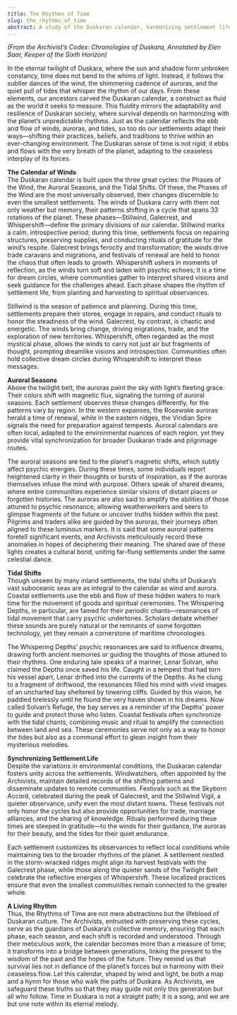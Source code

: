 ```yaml
---
title: The Rhythms of Time
slug: the_rhythms_of_time
abstract: A study of the Duskaran calendar, harmonizing settlement life with the planet’s natural cycles.
---
```


*(From the Archivist’s Codex: Chronologies of Duskara, Annotated by Elen Saar, Keeper of the Sixth Horizon)*  

In the eternal twilight of Duskara, where the sun and shadow form unbroken constancy, time does not bend to the whims of light. Instead, it follows the subtler dances of the wind, the shimmering cadence of auroras, and the quiet pull of tides that whisper the rhythm of our days. From these elements, our ancestors carved the Duskaran calendar, a construct as fluid as the world it seeks to measure. This fluidity mirrors the adaptability and resilience of Duskaran society, where survival depends on harmonizing with the planet’s unpredictable rhythms. Just as the calendar reflects the ebb and flow of winds, auroras, and tides, so too do our settlements adapt their ways—shifting their practices, beliefs, and traditions to thrive within an ever-changing environment. The Duskaran sense of time is not rigid; it ebbs and flows with the very breath of the planet, adapting to the ceaseless interplay of its forces.  

**The Calendar of Winds**  
The Duskaran calendar is built upon the three great cycles: the Phases of the Wind, the Auroral Seasons, and the Tidal Shifts. Of these, the Phases of the Wind are the most universally observed, their changes discernible to even the smallest settlements. The winds of Duskara carry with them not only weather but memory, their patterns shifting in a cycle that spans 33 rotations of the planet. These phases—Stillwind, Galecrest, and Whispershift—define the primary divisions of our calendar. Stillwind marks a calm, introspective period; during this time, settlements focus on repairing structures, preserving supplies, and conducting rituals of gratitude for the wind’s respite. Galecrest brings ferocity and transformation; the winds drive trade caravans and migrations, and festivals of renewal are held to honor the chaos that often leads to growth. Whispershift ushers in moments of reflection, as the winds turn soft and laden with psychic echoes; it is a time for dream circles, where communities gather to interpret shared visions and seek guidance for the challenges ahead. Each phase shapes the rhythm of settlement life, from planting and harvesting to spiritual observances.

Stillwind is the season of patience and planning. During this time, settlements prepare their stores, engage in repairs, and conduct rituals to honor the steadiness of the wind. Galecrest, by contrast, is chaotic and energetic. The winds bring change, driving migrations, trade, and the exploration of new territories. Whispershift, often regarded as the most mystical phase, allows the winds to carry not just air but fragments of thought, prompting dreamlike visions and introspection. Communities often hold collective dream circles during Whispershift to interpret these messages.  

**Auroral Seasons**  
Above the twilight belt, the auroras paint the sky with light’s fleeting grace. Their colors shift with magnetic flux, signaling the turning of auroral seasons. Each settlement observes these changes differently, for the patterns vary by region. In the western expanses, the Rosewake auroras herald a time of renewal, while in the eastern ridges, the Viridian Spire signals the need for preparation against tempests. Auroral calendars are often local, adapted to the environmental nuances of each region, yet they provide vital synchronization for broader Duskaran trade and pilgrimage routes.

The auroral seasons are tied to the planet’s magnetic shifts, which subtly affect psychic energies. During these times, some individuals report heightened clarity in their thoughts or bursts of inspiration, as if the auroras themselves infuse the mind with purpose. Others speak of shared dreams, where entire communities experience similar visions of distant places or forgotten histories. The auroras are also said to amplify the abilities of those attuned to psychic resonance, allowing weatherworkers and seers to glimpse fragments of the future or uncover truths hidden within the past. Pilgrims and traders alike are guided by the auroras, their journeys often aligned to these luminous markers. It is said that some auroral patterns foretell significant events, and Archivists meticulously record these anomalies in hopes of deciphering their meaning. The shared awe of these lights creates a cultural bond, uniting far-flung settlements under the same celestial dance.  

**Tidal Shifts**  
Though unseen by many inland settlements, the tidal shifts of Duskara’s vast suboceanic seas are as integral to the calendar as wind and aurora. Coastal settlements use the ebb and flow of these hidden waters to mark time for the movement of goods and spiritual ceremonies. The Whispering Depths, in particular, are famed for their periodic chants—resonances of tidal movement that carry psychic undertones. Scholars debate whether these sounds are purely natural or the remnants of some forgotten technology, yet they remain a cornerstone of maritime chronologies.

The Whispering Depths’ psychic resonances are said to influence dreams, drawing forth ancient memories or guiding the thoughts of those attuned to their rhythms. One enduring tale speaks of a mariner, Lenar Solvan, who claimed the Depths once saved his life. Caught in a tempest that had torn his vessel apart, Lenar drifted into the currents of the Depths. As he clung to a fragment of driftwood, the resonances filled his mind with vivid images of an uncharted bay sheltered by towering cliffs. Guided by this vision, he paddled tirelessly until he found the very haven shown in his dreams. Now called Solvan’s Refuge, the bay serves as a reminder of the Depths' power to guide and protect those who listen. Coastal festivals often synchronize with the tidal chants, combining music and ritual to amplify the connection between land and sea. These ceremonies serve not only as a way to honor the tides but also as a communal effort to glean insight from their mysterious melodies.  

**Synchronizing Settlement Life**  
Despite the variations in environmental conditions, the Duskaran calendar fosters unity across the settlements. Windwatchers, often appointed by the Archivists, maintain detailed records of the shifting patterns and disseminate updates to remote communities. Festivals such as the Skyborn Accord, celebrated during the peak of Galecrest, and the Stillwind Vigil, a quieter observance, unify even the most distant towns. These festivals not only honor the cycles but also provide opportunities for trade, marriage alliances, and the sharing of knowledge. Rituals performed during these times are steeped in gratitude—to the winds for their guidance, the auroras for their beauty, and the tides for their quiet endurance.

Each settlement customizes its observances to reflect local conditions while maintaining ties to the broader rhythms of the planet. A settlement nestled in the storm-wracked ridges might align its harvest festivals with the Galecrest phase, while those along the quieter sands of the Twilight Belt celebrate the reflective energies of Whispershift. These localized practices ensure that even the smallest communities remain connected to the greater whole.  

**A Living Rhythm**  
Thus, the Rhythms of Time are not mere abstractions but the lifeblood of Duskaran culture. The Archivists, entrusted with preserving these cycles, serve as the guardians of Duskara’s collective memory, ensuring that each phase, each season, and each shift is recorded and understood. Through their meticulous work, the calendar becomes more than a measure of time; it transforms into a bridge between generations, linking the present to the wisdom of the past and the hopes of the future. They remind us that survival lies not in defiance of the planet’s forces but in harmony with their ceaseless flow. Let this calendar, shaped by wind and light, be both a map and a hymn for those who walk the paths of Duskara. As Archivists, we safeguard these truths so that they may guide not only this generation but all who follow. Time in Duskara is not a straight path; it is a song, and we are but one note within its eternal melody.

